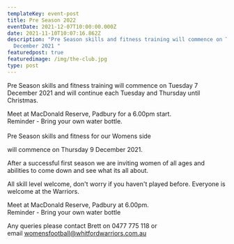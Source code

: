 ```yaml
---
templateKey: event-post
title: Pre Season 2022
eventDate: 2021-12-07T10:00:00.000Z
date: 2021-11-10T10:07:16.862Z
description: "Pre Season skills and fitness training will commence on Tuesday 7
  December 2021 "
featuredpost: true
featuredimage: /img/the-club.jpg
type: post
---
```

Pre Season skills and fitness training will commence on Tuesday 7 December 2021 and will continue each Tuesday and Thursday until Christmas. 

Meet at MacDonald Reserve, Padbury for a 6.00pm start.\
Reminder - Bring your own water bottle.\
\
Pre Season skills and fitness for our Womens side <!--StartFragment-->

will commence on Thursday 9 December 2021.

After a successful first season we are inviting women of all ages and abilities to come down and see what its all about.

All skill level welcome, don't worry if you haven't played before. Everyone is welcome at the Warriors.

Meet at MacDonald Reserve, Padbury at 6.00pm.\
Reminder - Bring your own water bottle

Any queries please contact Brett on 0477 775 118 or email [womensfootball@​whitfordwarriors.com.au](mailto:womensfootball@whitfordwarriors.com.au)